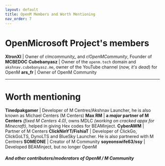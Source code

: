 ```yaml
---
layout: default
title: OpenM Members and Worth Mentioning
nav_order: 7
---
```


# OpenMicrosoft Project's members

**XtronXI** | Owner of *r/mcommunity_* and *r/OpenMCommunity*, Founder of **MCBEDOC**
**Cubebanyasz** | Owner of the `openm.tech` domain and `akshnav.cubebanyasz.me`, owner of the YouTube channel (*now, it's dead*) for OpenM 
**ars_fr** | Owner of OpenM Community

---

# Worth mentioning

**Tinedpakgamer** | Developer of M Centres/Akshnav Launcher, he is also known as Michael Centers (M Centers)
**Max RM** | **a *major* partner of M Centers** *(fixed M Centers 4.0)*, owns MDLC *(working on cracked appx for Minecraft)*, helped in giving Hex codes for BEAMinject.
**CyberAWM** | Partner of M Centers
**ClickNinYT/FishiaT** | Developer of ClickGo, ClickGoLTS, DynoLTS and BlueSky Launcher. He is also partnered with M Centrers
**SOMEONE** | Creator of M Community
**soyeonswife63/ssy** | Developed BEAMinject, but no longer OpenM

#### *And other contributers/moderators of OpenM / M Community*
